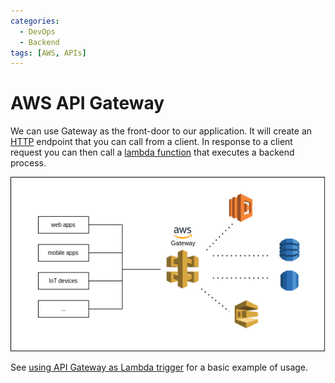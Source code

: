 ```yaml
---
categories:
  - DevOps
  - Backend
tags: [AWS, APIs]
---
```


# AWS API Gateway

We can use Gateway as the front-door to our application. It will create an
[HTTP](HTTP_request_types.md) endpoint that you can call from a
client. In response to a client request you can then call a
[lambda function](Lambda_handler_function.md) that
executes a backend process.

![](/img/gateway-services.png)

See
[using API Gateway as Lambda trigger](Practical_walkthrough_Lambda_creation_within_AWS.md)
for a basic example of usage.
